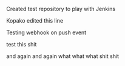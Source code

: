 Created test repository to play with Jenkins


Kopako edited this line


Testing webhook on push event

test this shit

and again
and again
what what what
shit
shit
